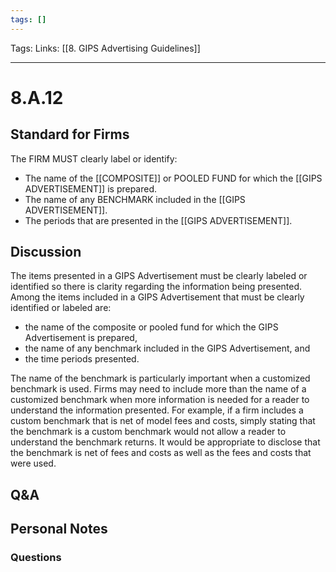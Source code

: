 ```yaml
---
tags: []
---
```

Tags:
Links: [[8. GIPS Advertising Guidelines]]
___
# 8.A.12
## Standard for Firms
The FIRM MUST clearly label or identify:
- The name of the [[COMPOSITE]] or POOLED FUND for which the [[GIPS ADVERTISEMENT]] is prepared.
- The name of any BENCHMARK included in the [[GIPS ADVERTISEMENT]].
- The periods that are presented in the [[GIPS ADVERTISEMENT]].
## Discussion
The items presented in a GIPS Advertisement must be clearly labeled or identified so there is clarity regarding the information being presented. Among the items included in a GIPS Advertisement that must be clearly identified or labeled are:
- the name of the composite or pooled fund for which the GIPS Advertisement is prepared,
- the name of any benchmark included in the GIPS Advertisement, and
- the time periods presented.

The name of the benchmark is particularly important when a customized benchmark is used. Firms may need to include more than the name of a customized benchmark when more information is needed for a reader to understand the information presented. For example, if a firm includes a custom benchmark that is net of model fees and costs, simply stating that the benchmark is a custom benchmark would not allow a reader to understand the benchmark returns. It would be appropriate to disclose that the benchmark is net of fees and costs as well as the fees and costs that were used.
## Q&A

## Personal Notes

### Questions